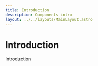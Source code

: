```yaml
---
title: Introduction
description: Components intro
layout: ../../layouts/MainLayout.astro
---
```


# Introduction

Introduction
